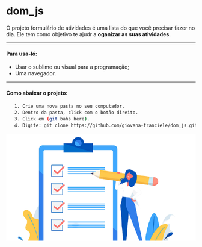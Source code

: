 # dom_js

O projeto formulário de atividades é uma lista do que você precisar fazer no dia. Ele tem como objetivo te ajudr a **oganizar as suas atividades**.
 
---
#### Para usa-ló:
- Usar o sublime ou visual para a programação;
- Uma navegador.

---
#### Como abaixar o projeto:
```bash
   1. Crie uma nova pasta no seu computador.
   2. Dentro da pasta, click com o botão direito.
   3. Click em (git bahs here).
   4. Digite: git clone https://github.com/giovana-franciele/dom_js.git
```

<hi>
	<img src="img/lista.png">
</hi>